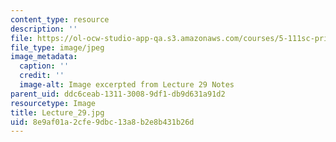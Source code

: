 ```yaml
---
content_type: resource
description: ''
file: https://ol-ocw-studio-app-qa.s3.amazonaws.com/courses/5-111sc-principles-of-chemical-science-fall-2014/8e9af01a2cfe9dbc13a8b2e8b431b26d_Lecture_29.jpg
file_type: image/jpeg
image_metadata:
  caption: ''
  credit: ''
  image-alt: Image excerpted from Lecture 29 Notes
parent_uid: ddc6ceab-1311-3008-9df1-db9d631a91d2
resourcetype: Image
title: Lecture_29.jpg
uid: 8e9af01a-2cfe-9dbc-13a8-b2e8b431b26d
---
```

